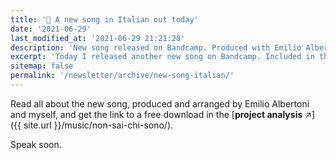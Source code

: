 ```yaml
---
title: '🎵 A new song in Italian out today'
date: '2021-06-29'
last_modified_at: '2021-06-29 21:21:28'
description: 'New song released on Bandcamp. Produced with Emilio Albertoni, "Non sai chi sono" is a remix of an original song by Italian artist Gianluca Lo Presti.'
excerpt: 'Today I released another new song on Bandcamp. Included in the new EP <em>Aperture</em>, <em>Non sai chi sono</em> is the remix of an original song by Italian artist and producer Nevica, aka Gianluca Lo Presti.'
sitemap: false
permalink: '/newsletter/archive/new-song-italian/'
---
```

Read all about the new song, produced and arranged by Emilio Albertoni and myself, and get the link to a free download in the [**project analysis** ↗︎]({{ site.url }}/music/non-sai-chi-sono/).

Speak soon.